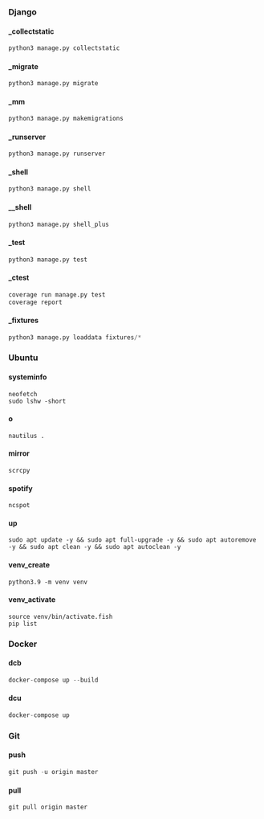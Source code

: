 ### Django

#### _collectstatic
```python
python3 manage.py collectstatic
```
#### _migrate
```python
python3 manage.py migrate
```
#### _mm
```python
python3 manage.py makemigrations
```
#### _runserver
```python
python3 manage.py runserver
```
#### _shell
```python
python3 manage.py shell
```
#### __shell
```python
python3 manage.py shell_plus
```
#### _test
```python
python3 manage.py test
```
#### _ctest
```python
coverage run manage.py test
coverage report
```
#### _fixtures
```python
python3 manage.py loaddata fixtures/*
```


### Ubuntu

#### systeminfo
```shell
neofetch
sudo lshw -short
```
#### o
```shell
nautilus .
```
#### mirror
```shell
scrcpy
```
#### spotify
```shell
ncspot
```
#### up
```shell
sudo apt update -y && sudo apt full-upgrade -y && sudo apt autoremove -y && sudo apt clean -y && sudo apt autoclean -y
```
#### venv_create
```shell
python3.9 -m venv venv
```
#### venv_activate
```shell
source venv/bin/activate.fish
pip list
```

### Docker

#### dcb
```python
docker-compose up --build
```
#### dcu
```python
docker-compose up
```

### Git

#### push
```python
git push -u origin master
```
#### pull
```python
git pull origin master
```
